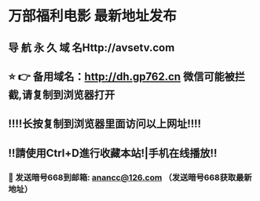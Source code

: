 # 万部福利电影 最新地址发布 
## 导 航 永 久 域 名Http://avsetv.com
## ⭐️ 👉 备用域名：http://dh.gp762.cn 微信可能被拦截,请复制到浏览器打开
## ‼️‼️长按复制到浏览器里面访问以上网址‼️‼️
## ‼️請使用Ctrl+D進行收藏本站!|手机在线播放‼️
### 📧 发送暗号668到邮箱: anancc@126.com （发送暗号668获取最新地址）
